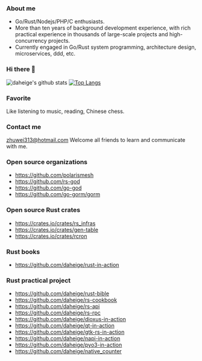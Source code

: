 ### About me
- Go/Rust/Nodejs/PHP/C enthusiasts.
- More than ten years of background development experience, with rich practical experience in thousands of large-scale projects and high-concurrency projects.
- Currently engaged in Go/Rust system programming, architecture design, microservices, ddd, etc.

### Hi there 👋

![daheige's github stats](https://github-readme-stats.vercel.app/api?username=daheige&count_private=false&show_icons=true&theme=vue)
[![Top Langs](https://github-readme-stats.vercel.app/api/top-langs/?username=daheige&layout=compact)](https://github.com/daheige)


### Favorite

  Like listening to music, reading, Chinese chess.
### Contact me
  
  zhuwei313@hotmail.com Welcome all friends to learn and communicate with me.

### Open source organizations
- https://github.com/polarismesh
- https://github.com/rs-god
- https://github.com/go-god
- https://github.com/go-gorm/gorm

### Open source Rust crates
- https://crates.io/crates/rs_infras
- https://crates.io/crates/gen-table
- https://crates.io/crates/rcron

### Rust books
- https://github.com/daheige/rust-in-action

### Rust practical project
- https://github.com/daheige/rust-bible
- https://github.com/daheige/rs-cookbook
- https://github.com/daheige/rs-api
- https://github.com/daheige/rs-rpc
- https://github.com/daheige/dioxus-in-action
- https://github.com/daheige/qt-in-action
- https://github.com/daheige/gtk-rs-in-action
- https://github.com/daheige/napi-in-action
- https://github.com/daheige/pyo3-in-action
- https://github.com/daheige/native_counter

